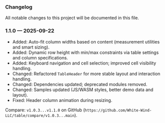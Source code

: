 ### Changelog

All notable changes to this project will be documented in this file.

### 1.1.0 — 2025-09-22

- Added: Auto-fit column widths based on content (measurement utilities and smart sizing).
- Added: Dynamic row height with min/max constraints via table settings and column specifications.
- Added: Keyboard navigation and cell selection; improved cell visibility handling.
- Changed: Refactored `TableHeader` for more stable layout and interaction handling.
- Changed: Dependencies updated; deprecated modules removed.
- Changed: Samples updated (JS/WASM styles, better demo data and layout).
- Fixed: Header column animation during resizing.

Compare: `v1.0.3...v1.1.0` on GitHub (`https://github.com/White-Wind-LLC/table/compare/v1.0.3...main`).

